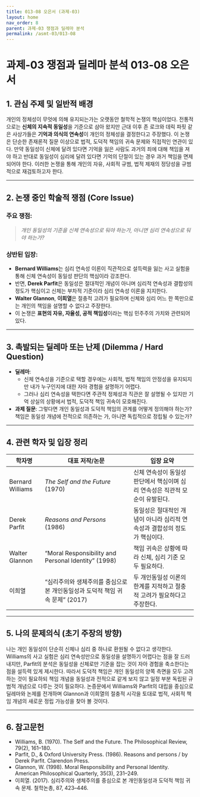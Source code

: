 ```yaml
---
title: 013-08 오은서 (과제-03)
layout: home
nav_order: 8
parent: 과제-03 쟁점과 딜레마 분석
permalink: /asmt-03/013-08
---
```


# 과제-03 쟁점과 딜레마 분석 013-08 오은서 

## 1. 관심 주제 및 일반적 배경

개인의 정체성이 무엇에 의해 유지되는가는 오랫동안 철학적 논쟁의 핵심이었다. 전통적으로는 **신체의 지속적 동일성**을 기준으로 삼아 왔지만 근대 이후 존 로크와 데릭 파핏 같은 사상가들은 **기억과 의식의 연속성**이 개인의 정체성을 결정한다고 주장했다. 이 논쟁은 단순한 존재론적 질문 이상으로 법적, 도덕적 책임의 귀속 문제와 직접적인 연관이 있다. 만약 동일성이 신체에 달려 있다면 기억을 잃은 사람도 과거의 죄에 대해 책임을 져야 하고 반대로 동일성이 심리에 달려 있다면 기억의 단절이 있는 경우 과거 책임을 면제되어야 한다. 이러한 논쟁을 통해 개인의 자유, 사회적 규범, 법적 제재의 정당성을 규범적으로 재검토하고자 한다.

---

## 2. 논쟁 중인 학술적 쟁점 (Core Issue)

### 주요 쟁점:  

> *개인 동일성의 기준을 신체 연속성으로 둬야 하는가, 아니면 심리 연속성으로 둬야 하는가?*

### 상반된 입장:
- **Bernard Williams**는 심리 연속성 이론이 직관적으로 설득력을 잃는 사고 실험을 통해 신체 연속성이 동일성 판단의 핵심이라 강조한다.
- 반면, **Derek Parfit**은 동일성은 절대적인 개념이 아니며 심리적 연속성과 결합성의 정도가 핵심이고 신체는 부차적 기준이라 심리 연속성 이론을 지지한다.
- **Walter Glannon**, **이희열**은 절충적 고려가 필요하며 신체와 심리 어느 한 쪽만으로는 개인의 책임을 설명할 수 없다고 주장한다.
- 이 논쟁은 **표현의 자유, 자율성, 공적 책임성**이라는 핵심 민주주의 가치와 관련되어 있다.

---

## 3. 촉발되는 딜레마 또는 난제 (Dilemma / Hard Question)

- **딜레마**: 
  - 신체 연속성을 기준으로 택할 경우에는 사회적, 법적 책임의 안정성을 유지되지만 내가 누구인지에 대한 자아 경험을 설명하기 어렵다.  
  - 그러나 심리 연속성을 택한다면 주관적 정체성과 직관은 잘 설명될 수 있지만 기억 상실의 상황에서 법적, 도덕적 책임 귀속이 모호해진다.
- **과제 질문**: 그렇다면 개인 동일성과 도덕적 책임의 관계를 어떻게 정의해야 하는가? 책임은 동일성 개념에 전적으로 의존하는 가, 아니면 독립적으로 정립될 수 있는가?

---

## 4. 관련 학자 및 입장 정리

| 학자명             | 대표 저작/논문                                   | 입장 요약 |
|--------------------|---------------------------------------------------|-----------|
| Bernard Williams   | *The Self and the Future* (1970)                          | 신체 연속성이 동일성 판단에서 핵심이며 심리 연속성은 직관적 모순이 유발된다. |
| Derek Parfit    | *Reasons and Persons* (1986)                                | 동일성은 절대적인 개념이 아니라 심리적 연속성과 결합성의 정도가 핵심이다. |
| Walter Glannon     | “Moral Responsibility and Personal Identity” (1998) | 책임 귀속은 상황에 따라 신체, 심리 기준 모두 필요하다. |
| 이희열             | “심리주의와 생체주의를 중심으로 본 개인동일성과 도덕적 책임 귀속 문제” (2017) | 두 개인동일성 이론의 한계를 지적하고 절충적 고려가 필요하다고 주장한다. |

---

## 5. 나의 문제의식 (초기 주장의 방향)

나는 개인 동일성이 단순히 신체나 심리 중 하나로 환원될 수 없다고 생각한다. Williams의 사고 실험은 심리 연속성만으로 동일성을 설명하기 어렵다는 점을 잘 드러내지만, Parfit의 분석은 동일성을 신체로만 기준을 잡는 것이 자아 경험을 축소한다는 점을 설득력 있게 제시한다. 따라서 도덕적 책임은 개인 동일성의 양쪽 측면을 모두 고려하는 것이 필요하되 책임 개념을 동일성과 전적으로 같게 보지 않고 일정 부분 독립된 규범적 개념으로 다루는 것이 필요하다. 논증문에서 Williams와 Parfit의 대립을 중심으로 딜레마와 논제를 전개하며 Glannon과 이희열의 절충적 시각을 토대로 법적, 사회적 책임 개념의 새로운 정립 가능성을 찾아 볼 것이다.

---

## 6. 참고문헌

- Williams, B. (1970). The Self and the Future. The Philosophical Review, 79(2), 161–180.  
- Parfit, D., & Oxford University Press. (1986). Reasons and persons / by Derek Parfit. Clarendon Press.  
- Glannon, W. (1998). Moral Responsibility and Personal Identity. American Philosophical Quarterly, 35(3), 231–249.  
- 이희열. (2017). 심리주의와 생체주의를 중심으로 본 개인동일성과 도덕적 책임 귀속 문제. 철학논총, 87, 423–446.  
